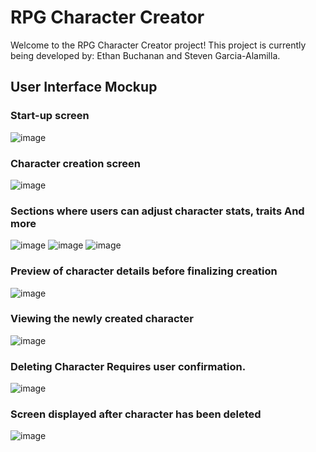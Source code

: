 # RPG Character Creator
Welcome to the RPG Character Creator project! 
This project is currently being developed by: Ethan Buchanan and Steven Garcia-Alamilla.



## User Interface Mockup

### Start-up screen
![image](https://user-images.githubusercontent.com/89400338/223881664-37edea07-1b1e-4df2-b298-36242fff68c9.png)

### Character creation screen
![image](https://user-images.githubusercontent.com/89400338/223882313-f07d0a55-e733-478d-8d2f-d4ee7df7ccb6.png)

### Sections where users can adjust character stats, traits And more
![image](https://user-images.githubusercontent.com/89400338/223883078-0bce9daf-cd4f-4320-8947-967dceeae4b7.png)
![image](https://user-images.githubusercontent.com/89400338/223883014-829d84d5-fb1e-4cab-bf59-cf543962582b.png)
![image](https://user-images.githubusercontent.com/89400338/223883042-21c47ea2-66b8-4e7e-bb61-cb6e2974cabb.png)

### Preview of character details before finalizing creation
![image](https://user-images.githubusercontent.com/89400338/223883313-329cbf54-f017-494b-83e3-23da65b7288e.png)

### Viewing the newly created character
![image](https://user-images.githubusercontent.com/89400338/223882803-8838899e-7d22-451c-a6ea-20742ae03b03.png)

### Deleting Character Requires user confirmation.
![image](https://user-images.githubusercontent.com/89400338/223883546-1e3eb75c-38e0-460d-9a8f-15cc771f8712.png)

### Screen displayed after character has been deleted
![image](https://user-images.githubusercontent.com/89400338/223883626-0be8af75-9cad-4bc2-b286-cc779b2825d1.png)






